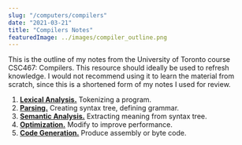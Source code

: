 ```yaml
---
slug: "/computers/compilers"
date: "2021-03-21"
title: "Compilers Notes"
featuredImage: ../images/compiler_outline.png
---
```


This is the outline of my notes from the University of Toronto course CSC467: Compilers. This resource should ideally be used to refresh knowledge. I would not recommend using it to learn the material from scratch, since this is a shortened form of my notes I used for review.

1. [**Lexical Analysis.**](/computers/compilers/lexical_analysis) Tokenizing a program.
2. [**Parsing.**](/computers/compilers/parsing) Creating syntax tree, defining grammar.
3. [**Semantic Analysis.**](/computers/compilers/semantic_analysis) Extracting meaning from syntax tree.
4. [**Optimization.**](/computers/compilers/optimization) Modify to improve performance.
5. [**Code Generation.**](/computers/code_generation) Produce assembly or byte code.